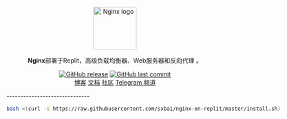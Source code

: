 <p align="center">
    <a href="https://www.nginx.com" target="_blank" rel="noopener noreferrer">
        <img width="100" src="https://docs.nginx.com/images/icons/NGINX-product-icon.png" alt="Nginx logo" />
    </a>
</p>

<p align="center"><b>Nginx</b>部署于Replit，高级负载均衡器、Web服务器和反向代理 。</p>

<p align="center">
<a href="https://github.com/sxbai/nginx-on-replit/releases"><img alt="GitHub release" src="https://img.shields.io/github/release/sxbai/nginx-on-replit.svg?style=flat-square&include_prereleases" /></a>
<a href="https://github.com/sxbai/nginx-on-replit/commits"><img alt="GitHub last commit" src="https://img.shields.io/github/last-commit/sxbai/nginx-on-replit.svg?style=flat-square" /></a>
<br>
<a href="https://blog.sxbai.com">博客</a>
<a href="https://docs.nginx.com">文档</a>
<a href="https://www.nginx.com/blog/">社区</a>
<a href="https://t.me/sxbai">Telegram 频道</a>
</p>
------------------------------
<p align="NGINX是一款功能强大的开源软件，可用作高级负载均衡器、Web服务器和反向代理。它可以帮助您提高应用程序的性能、稳定性和安全性，并提供许多高级功能，例如SSL终止、HTTP/2支持和缓存加速。</p>

<p align="作为负载均衡器，NGINX可以将流量分配到多个后端服务器，从而实现更好的性能和可扩展性。它还支持健康检查，以确保只有健康的服务器接收流量。</p>

<p align="作为Web服务器，NGINX可以处理静态和动态内容，并提供高效的文件传输。它还支持FastCGI和uWSGI协议，可与各种编程语言和应用程序框架集成。</p>

<p align="作为反向代理，NGINX可以在客户端和服务器之间充当中介，以提高系统的安全性和性能。它可以通过限制请求速率和启用防火墙规则来保护服务器不受恶意流量攻击，并提供HTTP身份验证和访问控制。</p>

<p align="总之，NGINX是一个功能强大、灵活且易于配置的解决方案，适用于各种场景，包括高流量的网站、大型应用程序、API和微服务。</p>
# 使用说明
一键搭建脚本 (环境选择`Bash` 或 `Blank Repl`)

Nginx v1.23.3一键脚本
```bash
bash <(curl -s https://raw.githubusercontent.com/sxbai/nginx-on-replit/master/install.sh)
```

